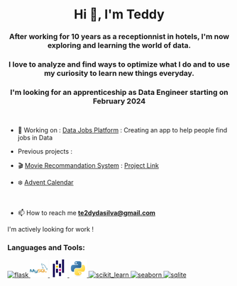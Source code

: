 <h1 align="center">Hi 👋, I'm Teddy</h1>

<h3 align="center">After working for 10 years as a receptionnist in hotels, I'm now exploring and learning the world of data.</h3>
<h3 align="center">I love to analyze and find ways to optimize what I do and to use my curiosity to learn new things everyday.</h3>
<h3 align="center">I'm looking for an apprenticeship as Data Engineer starting on February 2024</h3>
<br>

- 🔨 Working on : [Data Jobs Platform](https://github.com/dsteddy/Projet_3) : Creating an app to help people find jobs in Data

-  Previous projects :
  
-  🎬 [Movie Recommandation System](https://movie-recommandations.streamlit.app/) : [Project Link](https://github.com/dsteddy/WCS_Project2-Movie_recommandation)

-  ❄️ [Advent Calendar](https://github.com/dsteddy/Calendrier-de-l-avent)

  <br>          

- 📫 How to reach me **te2dydasilva@gmail.com**

I'm actively looking for work !

<h3 align="left">Languages and Tools:</h3>
<p align="left"> <a href="https://flask.palletsprojects.com/" target="_blank" rel="noreferrer"> <img src="https://www.vectorlogo.zone/logos/pocoo_flask/pocoo_flask-icon.svg" alt="flask" width="40" height="40"/> </a> <a href="https://www.mysql.com/" target="_blank" rel="noreferrer"> <img src="https://raw.githubusercontent.com/devicons/devicon/master/icons/mysql/mysql-original-wordmark.svg" alt="mysql" width="40" height="40"/> </a> <a href="https://pandas.pydata.org/" target="_blank" rel="noreferrer"> <img src="https://raw.githubusercontent.com/devicons/devicon/2ae2a900d2f041da66e950e4d48052658d850630/icons/pandas/pandas-original.svg" alt="pandas" width="40" height="40"/> </a> <a href="https://www.python.org" target="_blank" rel="noreferrer"> <img src="https://raw.githubusercontent.com/devicons/devicon/master/icons/python/python-original.svg" alt="python" width="40" height="40"/> </a> <a href="https://scikit-learn.org/" target="_blank" rel="noreferrer"> <img src="https://upload.wikimedia.org/wikipedia/commons/0/05/Scikit_learn_logo_small.svg" alt="scikit_learn" width="40" height="40"/> </a> <a href="https://seaborn.pydata.org/" target="_blank" rel="noreferrer"> <img src="https://seaborn.pydata.org/_images/logo-mark-lightbg.svg" alt="seaborn" width="40" height="40"/> </a> <a href="https://www.sqlite.org/" target="_blank" rel="noreferrer"> <img src="https://www.vectorlogo.zone/logos/sqlite/sqlite-icon.svg" alt="sqlite" width="40" height="40"/> </a> </p>

